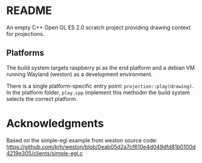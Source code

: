 # README

An empty C++ Open GL ES 2.0 scratch project providing drawing context for projections.


## Platforms

The build system targets raspberry pi as the end platform and a debian VM running Wayland (weston) as a development environment.

There is a single platform-specific entry point: `projection::play(drawing)`.
In the platform folder, `play.cpp` implement this methodm the build system selects the correct platform.

# Acknowledgments

Based on the simple-egl example from weston source code:
https://github.com/krh/weston/blob/0eab05d2a7cf610e4d049dfd81b0100d4219e305/clients/simple-egl.c
